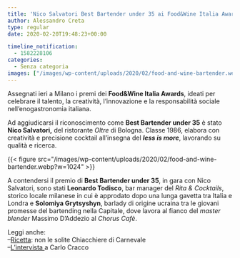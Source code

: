 ```yaml
---
title: 'Nico Salvatori Best Bartender under 35 ai Food&Wine Italia Awards'
author: Alessandro Creta
type: regular
date: 2020-02-20T19:48:23+00:00

timeline_notification:
  - 1582228106
categories:
  - Senza categoria
images: ["/images/wp-content/uploads/2020/02/food-and-wine-bartender.webp"]
---
```

Assegnati ieri a Milano i premi dei **Food&Wine Italia Awards**, ideati per celebrare il talento, la creatività, l’innovazione e la responsabilità sociale nell’enogastronomia italiana.

Ad aggiudicarsi il riconoscimento come **Best Bartender under 35** è stato **Nico Salvatori,** del ristorante _Oltre_ di Bologna. Classe 1986, elabora con creatività e precisione cocktail all’insegna del **_less is more_**, lavorando su qualità e ricerca.


{{< figure src="/images/wp-content/uploads/2020/02/food-and-wine-bartender.webp?w=1024" >}}


A contendersi il premio di **Best Bartender under 35**, in gara con Nico Salvatori, sono stati **Leonardo Todisco**, bar manager del _Rita & Cocktails_, storico locale milanese in cui è approdato dopo una lunga gavetta tra Italia e Londra e **Solomiya Grytsyshyn**, barlady di origine ucraina tra le giovani promesse del bartending nella Capitale, dove lavora al fianco del _master blender_ Massimo D’Addezio al _Chorus Cafè_.

Leggi anche:  
&#8211;<a href="https://aleepepe.com/2020/02/18/ricetta-chiacchiere/" target="_blank" rel="noreferrer noopener" aria-label="Ricetta (apre in una nuova scheda)">Ricetta</a>: non le solite Chiacchiere di Carnevale  
&#8211;<a href="https://aleepepe.com/2019/12/29/tv-il-mio-posto-e-in-cucina-parola-di-carlo-cracco/" target="_blank" rel="noreferrer noopener" aria-label="L'intervista  (apre in una nuova scheda)">L&#8217;intervista </a>a Carlo Cracco